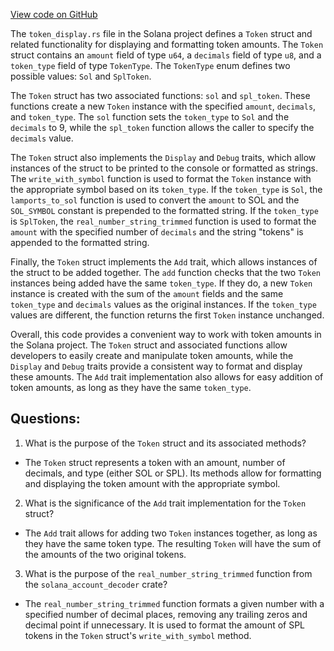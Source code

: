 
[View code on GitHub](https://github.com/solana-labs/solana/blob/master/tokens/src/token_display.rs)

The `token_display.rs` file in the Solana project defines a `Token` struct and related functionality for displaying and formatting token amounts. The `Token` struct contains an `amount` field of type `u64`, a `decimals` field of type `u8`, and a `token_type` field of type `TokenType`. The `TokenType` enum defines two possible values: `Sol` and `SplToken`. 

The `Token` struct has two associated functions: `sol` and `spl_token`. These functions create a new `Token` instance with the specified `amount`, `decimals`, and `token_type`. The `sol` function sets the `token_type` to `Sol` and the `decimals` to 9, while the `spl_token` function allows the caller to specify the `decimals` value.

The `Token` struct also implements the `Display` and `Debug` traits, which allow instances of the struct to be printed to the console or formatted as strings. The `write_with_symbol` function is used to format the `Token` instance with the appropriate symbol based on its `token_type`. If the `token_type` is `Sol`, the `lamports_to_sol` function is used to convert the `amount` to SOL and the `SOL_SYMBOL` constant is prepended to the formatted string. If the `token_type` is `SplToken`, the `real_number_string_trimmed` function is used to format the `amount` with the specified number of `decimals` and the string "tokens" is appended to the formatted string.

Finally, the `Token` struct implements the `Add` trait, which allows instances of the struct to be added together. The `add` function checks that the two `Token` instances being added have the same `token_type`. If they do, a new `Token` instance is created with the sum of the `amount` fields and the same `token_type` and `decimals` values as the original instances. If the `token_type` values are different, the function returns the first `Token` instance unchanged.

Overall, this code provides a convenient way to work with token amounts in the Solana project. The `Token` struct and associated functions allow developers to easily create and manipulate token amounts, while the `Display` and `Debug` traits provide a consistent way to format and display these amounts. The `Add` trait implementation also allows for easy addition of token amounts, as long as they have the same `token_type`.
## Questions: 
 1. What is the purpose of the `Token` struct and its associated methods?
- The `Token` struct represents a token with an amount, number of decimals, and type (either SOL or SPL). Its methods allow for formatting and displaying the token amount with the appropriate symbol.

2. What is the significance of the `Add` trait implementation for the `Token` struct?
- The `Add` trait allows for adding two `Token` instances together, as long as they have the same token type. The resulting `Token` will have the sum of the amounts of the two original tokens.

3. What is the purpose of the `real_number_string_trimmed` function from the `solana_account_decoder` crate?
- The `real_number_string_trimmed` function formats a given number with a specified number of decimal places, removing any trailing zeros and decimal point if unnecessary. It is used to format the amount of SPL tokens in the `Token` struct's `write_with_symbol` method.